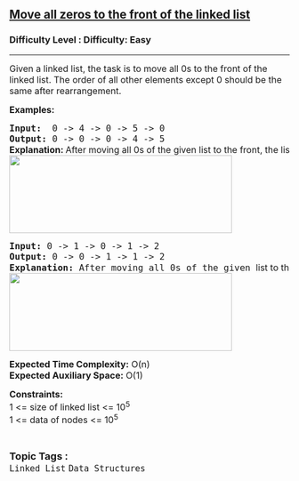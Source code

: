 <h2><a href="https://www.geeksforgeeks.org/problems/move-all-zeros-to-the-front-of-the-linked-list/1?page=4&category=Linked%20List&difficulty=Easy,Medium&status=unsolved&sortBy=submissions">Move all zeros to the front of the linked list</a></h2><h3>Difficulty Level : Difficulty: Easy</h3><hr><div class="problems_problem_content__Xm_eO"><p><span style="font-size: 12pt;">Given a linked list, the task is to move all 0s to the front of the linked list. The order of all other elements except 0 should be the same after rearrangement. </span></p>
<p><span style="font-size: 12pt;"><strong>Examples:</strong></span></p>
<pre><span style="font-size: 12pt;"><strong>Input: </strong> 0 -&gt; 4 -&gt; 0 -&gt; 5 -&gt; 0<strong>
Output: </strong>0 -&gt; 0 -&gt; 0 -&gt; 4 -&gt; 5<br><strong style="font-family: -apple-system, BlinkMacSystemFont, 'Segoe UI', Roboto, Oxygen, Ubuntu, Cantarell, 'Open Sans', 'Helvetica Neue', sans-serif;">Explanation: </strong><span style="font-family: -apple-system, BlinkMacSystemFont, 'Segoe UI', Roboto, Oxygen, Ubuntu, Cantarell, 'Open Sans', 'Helvetica Neue', sans-serif;">After moving all 0s of the given </span><span style="font-family: -apple-system, BlinkMacSystemFont, 'Segoe UI', Roboto, Oxygen, Ubuntu, Cantarell, 'Open Sans', 'Helvetica Neue', sans-serif;">list to the front, the list is: 0 -&gt; 0 -&gt; 0 -&gt; 4 -&gt; 5</span><br><img src="https://media.geeksforgeeks.org/img-practice/prod/addEditProblem/700697/Web/Other/blobid0_1722317667.png" width="400" height="140"><br></span></pre>
<pre><span style="font-size: 12pt;"><strong>Input: </strong>0 -&gt; 1 -&gt; 0 -&gt; 1 -&gt; 2<strong>
Output: </strong>0 -&gt; 0 -&gt; 1 -&gt; 1 -&gt; 2<br><strong>Explanation: </strong>After moving all 0s of the given <span style="font-family: -apple-system, BlinkMacSystemFont, 'Segoe UI', Roboto, Oxygen, Ubuntu, Cantarell, 'Open Sans', 'Helvetica Neue', sans-serif;">list to the front, the list is: 0 -&gt; 0 -&gt; 1 -&gt; 1 -&gt; 2</span><strong><br></strong><img src="https://media.geeksforgeeks.org/img-practice/prod/addEditProblem/700697/Web/Other/blobid1_1722317709.png" width="400" height="140"></span></pre>
<p><span style="font-size: 12pt;"><strong>Expected Time Complexity:</strong> O(n)<br><strong>Expected Auxiliary Space:</strong>&nbsp;O(1)</span></p>
<p><span style="font-size: 12pt;"><strong>Constraints:</strong><br>1 &lt;= size of linked list &lt;= 10<sup>5</sup><br>1 &lt;= data of nodes &lt;= 10<sup>5</sup></span></p></div><br><p><span style=font-size:18px><strong>Topic Tags : </strong><br><code>Linked List</code>&nbsp;<code>Data Structures</code>&nbsp;